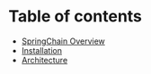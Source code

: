 # Table of contents

* [SpringChain Overview](/README.md)
* [Installation](/docs/install.md)
* [Architecture](/docs/architecture.md)
